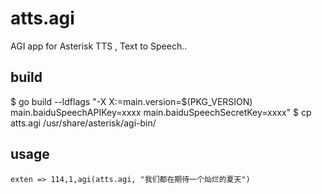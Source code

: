 # atts.agi
AGI app for Asterisk TTS , Text to Speech..

## build
$ go build --ldflags "-X X:=main.version=$(PKG_VERSION) main.baiduSpeechAPIKey=xxxx main.baiduSpeechSecretKey=xxxx"
$ cp atts.agi /usr/share/asterisk/agi-bin/
## usage
```
exten => 114,1,agi(atts.agi, "我们都在期待一个灿烂的夏天")
```
